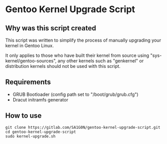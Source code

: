 # Gentoo Kernel Upgrade Script


## Why was this script created

This script was written to simplify the process of manually upgrading your kernel in Gentoo Linux.

It only applies to those who have built their kernel from source using "sys-kernel/gentoo-sources", any other kernels such as "genkernel" or distribution kernels should not be used with this script.

## Requirements
* GRUB Bootloader (config path set to "/boot/grub/grub.cfg")
* Dracut initramfs generator

## How to use

```
git clone https://gitlab.com/SA1G0N/gentoo-kernel-upgrade-script.git
cd gentoo-kernel-upgrade-script
sudo kernel-upgrade.sh
```


